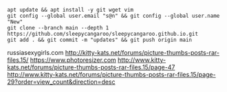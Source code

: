 
```
apt update && apt install -y git wget vim
git config --global user.email "s@n" && git config --global user.name "New"
git clone --branch main --depth 1 https://github.com/sleepycangaroo/sleepycangaroo.github.io.git
git add . && git commit -m "updates" && git push origin main
```

russiasexygirls.com
http://kitty-kats.net/forums/picture-thumbs-posts-rar-files.15/
https://www.photoresizer.com
http://www.kitty-kats.net/forums/picture-thumbs-posts-rar-files.15/page-47
http://www.kitty-kats.net/forums/picture-thumbs-posts-rar-files.15/page-29?order=view_count&direction=desc

